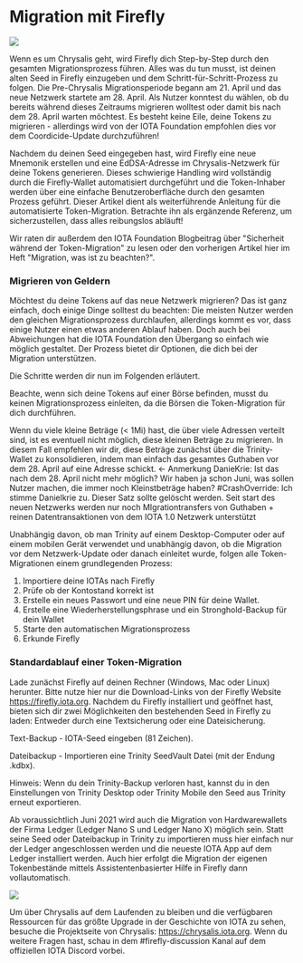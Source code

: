 <!--
---article_info
title: Migration mit Firefly
author: [author_1]
reviews: [DanieKrie, CrashOverride]
---
-->

# Migration mit Firefly

![](https://iota-einsteiger-guide.de/media/images/firefly-token-migration_blog-1-.jpg)

Wenn es um Chrysalis geht, wird Firefly dich Step-by-Step durch den gesamten Migrationsprozess führen. Alles was du tun musst, ist deinen alten Seed in Firefly einzugeben und dem Schritt-für-Schritt-Prozess zu folgen. Die Pre-Chrysalis Migrationsperiode begann am 21. April und das neue Netzwerk startete am 28. April. 
Als Nutzer konntest du wählen, ob du bereits während dieses Zeitraums migrieren wolltest oder damit bis nach dem 28. April warten möchtest. Es besteht keine Eile, deine Tokens zu migrieren - allerdings wird von der IOTA Foundation empfohlen dies vor dem Coordicide-Update durchzuführen!

Nachdem du deinen Seed eingegeben hast, wird Firefly eine neue Mnemonik erstellen und eine EdDSA-Adresse im Chrysalis-Netzwerk für deine Tokens generieren. Dieses schwierige Handling wird vollständig durch die Firefly-Wallet automatisiert durchgeführt und die Token-Inhaber werden über eine einfache Benutzeroberfläche durch den gesamten Prozess geführt. Dieser Artikel dient als weiterführende Anleitung für die automatisierte Token-Migration. Betrachte ihn als ergänzende Referenz, um sicherzustellen, dass alles reibungslos abläuft!

Wir raten dir außerdem den IOTA Foundation Blogbeitrag über "Sicherheit während der Token-Migration" zu lesen oder den vorherigen Artikel hier im Heft "Migration, was ist zu beachten?".


### Migrieren von Geldern

Möchtest du deine Tokens auf das neue Netzwerk migrieren? Das ist ganz einfach, doch einige Dinge solltest du beachten:
Die meisten Nutzer werden den gleichen Migrationsprozess durchlaufen, allerdings kommt es vor, dass einige Nutzer einen etwas anderen Ablauf haben. Doch auch bei Abweichungen hat die IOTA Foundation den Übergang so einfach wie möglich gestaltet. Der Prozess bietet dir Optionen, die dich bei der Migration unterstützen. 

Die Schritte werden dir nun im Folgenden erläutert.

Beachte, wenn sich deine Tokens auf einer Börse befinden, musst du keinen Migrationsprozess einleiten, da die Börsen die Token-Migration für dich durchführen.

Wenn du viele kleine Beträge (< 1Mi) hast, die über viele Adressen verteilt sind, ist es eventuell nicht möglich, diese kleinen Beträge zu migrieren. In diesem Fall empfehlen wir dir, diese Beträge zunächst über die Trinity-Wallet zu konsolidieren, indem man einfach das gesamtes Guthaben vor dem 28. April auf eine Adresse schickt. <- Anmerkung DanieKrie: Ist das nach dem 28. April nicht mehr möglich? Wir haben ja schon Juni, was sollen Nutzer machen, die immer noch Kleinstbeträge haben? #CrashOverride: Ich stimme Danielkrie zu. Dieser Satz sollte gelöscht werden. Seit start des neuen Netzwerks werden nur noch MIgrationtransfers von Guthaben + reinen Datentransaktionen von dem IOTA 1.0 Netzwerk unterstützt

Unabhängig davon, ob man Trinity auf einem Desktop-Computer oder auf einem mobilen Gerät verwendet und unabhängig davon, ob die Migration vor dem Netzwerk-Update oder danach einleitet wurde, folgen alle Token-Migrationen einem grundlegenden Prozess:

1. Importiere deine IOTAs nach Firefly
2. Prüfe ob der Kontostand korrekt ist
3. Erstelle ein neues Passwort und eine neue PIN für deine Wallet.
4. Erstelle eine Wiederherstellungsphrase und ein Stronghold-Backup für dein Wallet
5. Starte den automatischen Migrationsprozess
6. Erkunde Firefly 

### Standardablauf einer Token-Migration

Lade zunächst Firefly auf deinen Rechner (Windows, Mac oder Linux) herunter. Bitte nutze hier nur die Download-Links von der Firefly Website https://firefly.iota.org. Nachdem du Firefly installiert und geöffnet hast, bieten sich dir zwei Möglichkeiten den bestehenden Seed in Firefly zu laden: Entweder durch eine Textsicherung oder eine Dateisicherung.

Text-Backup - IOTA-Seed eingeben (81 Zeichen).

Dateibackup - Importieren eine Trinity SeedVault Datei (mit der Endung .kdbx).

Hinweis: Wenn du dein Trinity-Backup verloren hast, kannst du in den Einstellungen von Trinity Desktop oder Trinity Mobile den Seed aus Trinity erneut exportieren.

Ab voraussichtlich Juni 2021 wird auch die Migration von Hardwarewallets der Firma Ledger (Ledger Nano S und Ledger Nano X) möglich sein. Statt seine Seed oder Dateibackup in Trinity zu importieren muss hier einfach nur der Ledger angeschlossen werden und die neueste IOTA App auf dem Ledger installiert werden. Auch hier erfolgt die Migration der eigenen Tokenbestände mittels Assistentenbasierter Hilfe in Firefly dann vollautomatisch.

![](https://iota-einsteiger-guide.de/media/images/1pasted-image-0.png)

Um über Chrysalis auf dem Laufenden zu bleiben und die verfügbaren Ressourcen für das größte Upgrade in der Geschichte von IOTA zu sehen, besuche die Projektseite von Chrysalis: https://chrysalis.iota.org. Wenn du weitere Fragen hast, schau in dem #firefly-discussion Kanal auf dem offiziellen IOTA Discord vorbei.

